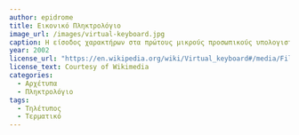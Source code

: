 ```yaml
---
author: epidrome
title: Εικονικό Πληκτρολόγιο 
image_url: /images/virtual-keyboard.jpg
caption: Η είσοδος χαρακτήρων στα πρώτους μικρούς προσωπικούς υπολογιστές τσέπης γινόταν με φυσικές διεπαφές και αναγνώριση γραφής ή χειρονομίας. Η Microsoft στις αρχές του 2000 επέλεξε να χρησιμοποιήσει την γραφίδα και την οθόνη αφής για να προβάλει ένα εικονικό πληκτρολόγιο, το οποίο από τότε βελτιώνεται συνέχεια καθώς δανείζεται και στοιχεία από την αναγνώριση χειρονομίας και έτσι αυξάνει την ευχρηστία και την ταχύτητα εισόδου χαρακτήρων. 
year: 2002 
license_url: "https://en.wikipedia.org/wiki/Virtual_keyboard#/media/File:Keyboard_on_a_pocket-PC.jpg" 
license_text: Courtesy of Wikimedia 
categories:
  - Αρχέτυπα 
  - Πληκτρολόγιο
tags:
  - Τηλέτυπος 
  - Τερματικό 
---
```

